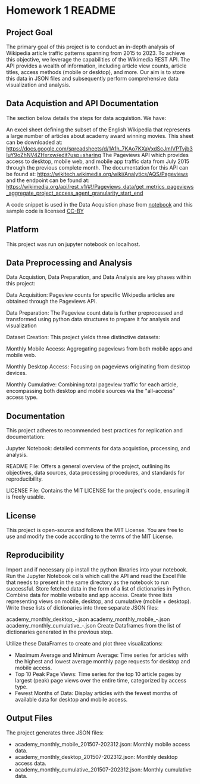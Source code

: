 # Homework 1 README

## Project Goal
The primary goal of this project is to conduct an in-depth analysis of Wikipedia article traffic patterns spanning from 2015 to 2023. To achieve this objective, we leverage the capabilities of the Wikimedia REST API. The API provides a wealth of information, including article view counts, article titles, access methods (mobile or desktop), and more. Our aim is to store this data in JSON files and subsequently perform comprehensive data visualization and analysis.

## Data Acquistion and API Documentation
The section below details the steps for data acquistion. We have:

An excel sheet defining the subset of the English Wikipedia that represents a large number of articles about academy award winning movies. This sheet can be downloaded at: https://docs.google.com/spreadsheets/d/1A1h_7KAo7KXaVxdScJmIVPTvjb3IuY9oZhNV4ZHxrxw/edit?usp=sharing
The Pageviews API which provides access to desktop, mobile web, and mobile app traffic data from July 2015 through the previous complete month. The documentation for this API can be found at: https://wikitech.wikimedia.org/wiki/Analytics/AQS/Pageviews and the endpoint can be found at: https://wikimedia.org/api/rest_v1/#!/Pageviews_data/get_metrics_pageviews_aggregate_project_access_agent_granularity_start_end

A code snippet is used in the Data Acquistion phase from [notebook](https://drive.google.com/file/d/1XjFhd3eXx704tcdfQ4Q1OQn0LWKCRNJm/view?usp=sharing) and this sample code is licensed [CC-BY](https://creativecommons.org/licenses/by/4.0/)

## Platform
This project was run on jupyter notebook on localhost. 

## Data Preprocessing and Analysis
Data Acquistion, Data Preparation, and Data Analysis are key phases within this project:

Data Acquisition: Pageview counts for specific Wikipedia articles are obtained through the Pageviews API.

Data Preparation: The Pageview count data is further preprocessed and transformed using python data structures to prepare it for analysis and visualization

Dataset Creation: This project yields three distinctive datasets:

Monthly Mobile Access: Aggregating pageviews from both mobile apps and mobile web.

Monthly Desktop Access: Focusing on pageviews originating from desktop devices.

Monthly Cumulative: Combining total pageview traffic for each article, encompassing both desktop and mobile sources via the "all-access" access type.

## Documentation
This project adheres to recommended best practices for replication and documentation:

Jupyter Notebook: detailed comments for data acquistion, processing, and analysis.

README File: Offers a general overview of the project, outlining its objectives, data sources, data processing procedures, and standards for reproducibility.

LICENSE File: Contains the MIT LICENSE for the project's code, ensuring it is freely usable.

## License
This project is open-source and follows the MIT License. You are free to use and modify the code according to the terms of the MIT License.

## Reproducibility
Import and if necessary pip install the python libraries into your notebook.
Run the Jupyter Notebook cells which call the API and read the Excel File that needs to present in the same directory as the notebook to run successful.
Store fetched data in the form of a list of dictionaries in Python. Combine data for mobile website and app access.
Create three lists representing views on mobile, desktop, and cumulative (mobile + desktop).
Write these lists of dictionaries into three separate JSON files:

academy_monthly_desktop_<start201501>-<end202309>.json
academy_monthly_mobile_<start201501>-<end202309>.json
academy_monthly_cumulative_<start201501>-<end202309>.json
Create Dataframes from the list of dictionaries generated in the previous step.

Utilize these DataFrames to create and plot three visualizations:

* Maximum Average and Minimum Average: Time series for articles with the highest and lowest average monthly page requests for desktop and mobile access.
* Top 10 Peak Page Views: Time series for the top 10 article pages by largest (peak) page views over the entire time, categorized by access type.
* Fewest Months of Data: Display articles with the fewest months of available data for desktop and mobile access.

## Output Files
The project generates three JSON files:

* academy_monthly_mobile_201507-202312.json: Monthly mobile access data.
* academy_monthly_desktop_201507-202312.json: Monthly desktop access data.
* academy_monthly_cumulative_201507-202312.json: Monthly cumulative data.
